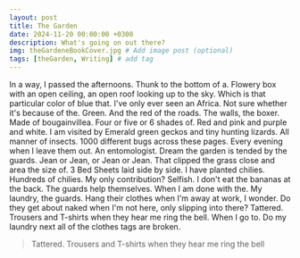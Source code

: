 ```yaml
---
layout: post
title: The Garden
date: 2024-11-20 00:00:00 +0300
description: What's going on out there? 
img: theGardeneBookCover.jpg # Add image post (optional)
tags: [theGarden, Writing] # add tag
---
```


In a way, I passed the afternoons. Thunk to the bottom of a. Flowery box with an open ceiling, an open roof looking up to the sky. Which is that particular color of blue that. I've only ever seen an Africa. Not sure whether it's because of the. Green. And the red of the roads. The walls, the boxer. Made of bougainvillea. Four or five or 6 shades of. Red and pink and purple and white. I am visited by Emerald green geckos and tiny hunting lizards. All manner of insects. 1000 different bugs across these pages. Every evening when I leave them out. An entomologist. Dream the garden is tended by the guards. Jean or Jean, or Jean or Jean. That clipped the grass close and area the size of. 3 Bed Sheets laid side by side. I have planted chilies. Hundreds of chilies. My only contribution? Selfish. I don't eat the bananas at the back. The guards help themselves. When I am done with the. My laundry, the guards. Hang their clothes when I'm away at work, I wonder. Do they get about naked when I'm not here, only slipping into there? Tattered. Trousers and T-shirts when they hear me ring the bell. When I go to. Do my laundry next all of the clothes tags are broken.

>Tattered. Trousers and T-shirts when they hear me ring the bell
